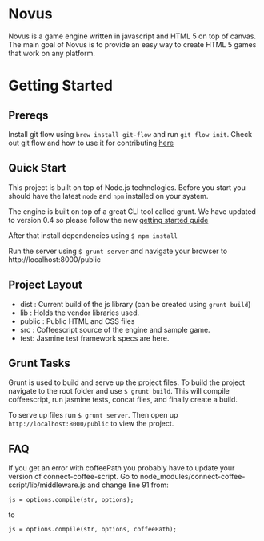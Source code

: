 Novus
===========
Novus is a game engine written in javascript and HTML 5 on top of canvas. The main goal of Novus is to provide an easy way to create HTML 5 games that work on any platform.

# Getting Started

## Prereqs

Install git flow using `brew install git-flow` and run `git flow init`. Check out git flow and how to use it for contributing [here](https://github.com/nvie/gitflow)

## Quick Start

This project is built on top of Node.js technologies. Before you start you should have the latest `node` and `npm` installed on your system.

The engine is built on top of a great CLI tool called grunt. We have updated to version 0.4 so please follow the new [getting started guide](https://github.com/gruntjs/grunt/wiki/Getting-started)

After that install dependencies using `$ npm install`

Run the server using `$ grunt server` and navigate your browser to http://localhost:8000/public

## Project Layout

 * dist : Current build of the js library (can be created using `grunt build`)
 * lib : Holds the vendor libraries used.
 * public : Public HTML and CSS files
 * src : Coffeescript source of the engine and sample game.
 * test: Jasmine test framework specs are here.

## Grunt Tasks

Grunt is used to build and serve up the project files. To build the project navigate to the root folder and use `$ grunt build`. This will compile coffeescript, run jasmine tests, concat files, and finally create a build.

To serve up files run `$ grunt server`. Then open up `http://localhost:8000/public` to view the project.

## FAQ

If you get an error with coffeePath you probably have to update your version of connect-coffee-script. Go to node_modules/connect-coffee-script/lib/middleware.js and change line 91 from:

`js = options.compile(str, options);`

to

`js = options.compile(str, options, coffeePath);`